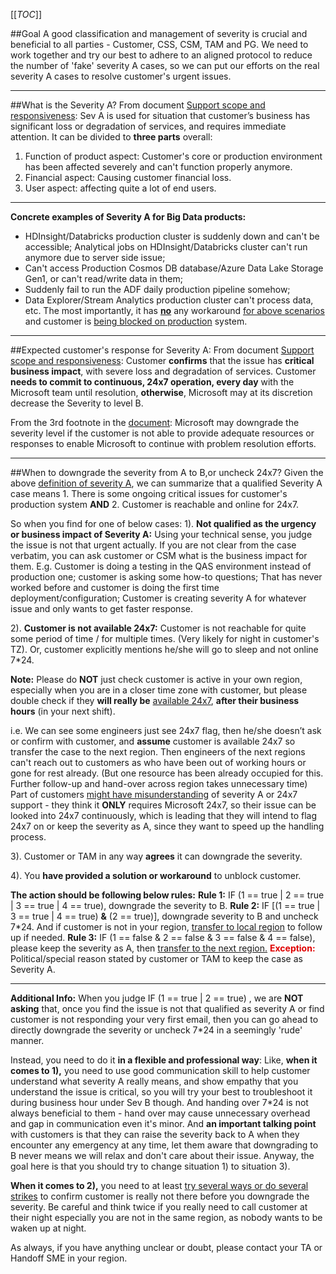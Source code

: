 
[[_TOC_]]

##Goal
A good classification and management of severity is crucial and beneficial to all parties - Customer, CSS, CSM, TAM and PG. We need to work together and try our best to adhere to an aligned protocol to reduce the number of 'fake' severity A cases, so we can put our efforts on the real severity A cases to resolve customer's urgent issues. 

---
##What is the Severity A?
From document [Support scope and responsiveness](https://azure.microsoft.com/en-us/support/plans/response/):
Sev A is used for situation that customer’s business has significant loss or degradation of services, and requires immediate attention.
It can be divided to **three parts** overall:  
1. Function of product aspect: Customer's core or production environment has been affected severely and can't function properly anymore.
2. Financial aspect: Causing customer financial loss.  
3. User aspect: affecting quite a lot of end users.

---
**Concrete examples of Severity A for Big Data products:** 
- HDInsight/Databricks production cluster is suddenly down and can't be accessible; Analytical jobs on HDInsight/Databricks cluster can't run anymore due to server side issue; 
- Can't access Production Cosmos DB database/Azure Data Lake Storage Gen1, or can't read/write data in them; 
- Suddenly fail to run the ADF daily production pipeline somehow;
- Data Explorer/Stream Analytics production cluster can't process data, etc.
The most importantly, it has <u>**no**</u> any workaround <u>for above scenarios</u> and customer is <u>being blocked on production</u> system.
---

##Expected customer's response for Severity A:
From document [Support scope and responsiveness](https://azure.microsoft.com/en-us/support/plans/response/):
Customer **confirms** that the issue has **critical business impact**, with severe loss and degradation of services.
Customer **needs to commit to continuous, 24x7 operation, every day** with the Microsoft team until resolution, **otherwise**, Microsoft may at its discretion decrease the Severity to level B.

From the 3rd footnote in the [document](https://azure.microsoft.com/en-us/support/plans/response/):
Microsoft may downgrade the severity level if the customer is not able to provide adequate resources or responses to enable Microsoft to continue with problem resolution efforts.

---
##When to downgrade the severity from A to B,or uncheck 24x7?
Given the above [definition of severity A](https://dev.azure.com/Supportability/Big%20Data/_wiki/wikis/Big-Data.wiki/331739/Case-Severity-Management?anchor=what-is-the-severity-a%3F), we can summarize that a qualified Severity A case means 1. There is some ongoing critical issues for customer's  production system **AND** 2. Customer is reachable and online for 24x7.

So when you find for one of below cases:
1). **Not qualified as the urgency or business impact of Severity A:** Using your technical sense, you judge the issue is not that urgent actually. If you are not clear from the case verbatim, you can ask customer or CSM what is the business impact for them. 
	E.g. Customer is doing a testing in the QAS environment instead of production one; customer is asking some how-to questions; That has never worked before and customer is doing the first time deployment/configuration; Customer is creating severity A for whatever issue and only wants to get faster response.

2). **Customer is not available 24x7:** Customer is not reachable for quite some period of time / for multiple times. (Very likely for night in customer's TZ). Or, customer explicitly mentions he/she will go to sleep and not online 7*24. 
	
**Note:** Please do **NOT** just check customer is active in your own region, especially when you are in a closer time zone with customer, but please double check if they **will really be** <u>available 24x7</u>, **after their business hours** (in your next shift).

i.e. We can see some engineers just see 24x7 flag, then he/she doesn’t ask or confirm with customer, and **assume** customer is available 24x7 so transfer the case to the next region. 
Then engineers of the next regions can't reach out to customers as who have been out of working hours or gone for rest already. (But one resource has been already occupied for this. Further follow-up and hand-over across region takes unnecessary time)
Part of customers <u>might have misunderstanding</u> of severity A or 24x7 support - they think it **ONLY** requires Microsoft 24x7, so their issue can be looked into 24x7 continuously, which is leading that they will intend to flag 24x7 on or keep the severity as A, since they want to speed up the handling process.

3). Customer or TAM in any way **agrees** it can downgrade the severity.
	
4). You **have provided a solution or workaround** to unblock customer.


**The action should be following below rules:**
**Rule 1:**
IF (1 == true | 2 == true | 3 == true | 4 == true), downgrade the severity to B. 
**Rule 2:**
IF [(1 == true | 3 == true | 4 == true) **&** (2 == true)], downgrade severity to B and uncheck 7*24. And if customer is not in your region, [transfer to local region](https://dev.azure.com/Supportability/Big%20Data/_wiki/wikis/Big-Data.wiki/306262/Case-Handoff-Process?anchor=process-for-non-24*7) to follow up if needed.
**Rule 3:**
IF (1 == false & 2 == false & 3 == false & 4 == false), please keep the severity as A, then [transfer to the next region.](https://dev.azure.com/Supportability/Big%20Data/_wiki/wikis/Big-Data.wiki/306262/Case-Handoff-Process?anchor=process-for-critical-%2F-24*7-cases)
<span style="color:#DF0101;">**Exception:** </span> Political/special reason stated by customer or TAM to keep the case as Severity A. 

---
**Additional Info:**
When you judge IF (1 == true | 2 == true) , we are **NOT asking** that, once you find the issue is not that qualified as severity A or find customer is not responding your very first email, then you can go ahead to directly downgrade the severity or uncheck 7*24 in a seemingly 'rude' manner.

Instead, you need to do it **in a flexible and professional way**:
Like, **when it comes to 1),** you need to use good communication skill to help customer understand what severity A really means, and show empathy that you understand the issue is critical, so you will try your best to troubleshoot it during business hour under Sev B though. And handing over 7*24 is not always beneficial to them - hand over may cause unnecessary overhead and gap in communication even it's minor. 
And **an important talking point** with customers is that they can raise the severity back to A when they encounter any emergency at any time, let them aware that downgrading to B never means we will relax and don't care about their issue. 
Anyway, the goal here is that you should try to change situation 1) to situation 3).

**When it comes to 2),** you need to at least <u>try several ways or do several strikes</u> to confirm customer is really not there before you downgrade the severity. Be careful and think twice if you really need to call customer at their night especially you are not in the same region, as nobody wants to be waken up at night.

As always, if you have anything unclear or doubt, please contact your TA or Handoff SME in your region.
